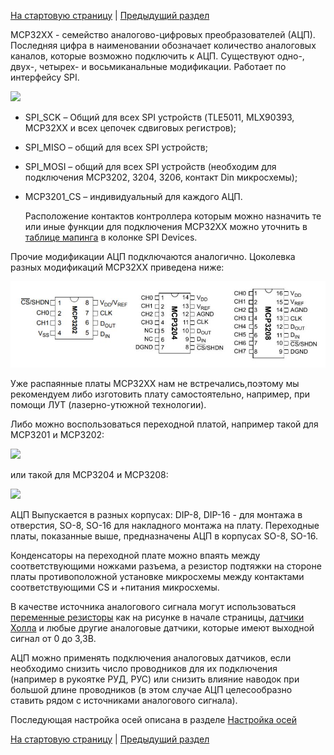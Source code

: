 

[На стартовую страницу](../README.md) | [Предыдущий раздел](Подключение-осей.md)

MCP32XX - семейство аналогово-цифровых преобразователей (АЦП). Последняя цифра в наименовании обозначает количество аналоговых каналов, которые возможно подключить к АЦП. Существуют одно-, двух-, четырех- и восьмиканальные модификации. Работает по интерфейсу SPI.

![](../images/A1.6.jpg)

* SPI_SCK – Общий для всех SPI устройств (TLE5011, MLX90393, MCP32XX и всех цепочек сдвиговых регистров);

* SPI_MISO – общий для всех SPI устройств;

* SPI_MOSI – общий для всех SPI устройств (необходим для подключения MCP3202, 3204, 3206, контакт Din микросхемы);

* MCP3201_CS – индивидуальный для каждого АЦП.

  Расположение контактов контроллера которым можно назначить те или иные функции для подключения MCP32XX можно уточнить в [таблице мапинга](Таблица-мапинга.md) в колонке SPI Devices.

Прочие модификации АЦП подключаются аналогично. Цоколевка разных модификаций MCP32XX приведена ниже:

![](../images/A1.6.1.jpg)

Уже распаянные платы MCP32XX нам не встречались,поэтому мы рекомендуем либо изготовить плату самостоятельно, например, при помощи ЛУТ (лазерно-утюжной технологии).

Либо можно воспользоваться переходной платой, например такой для MCP3201 и MCP3202:

![](../images/SO-8.jpg)

или такой для MCP3204 и MCP3208:

![](../images/SO-16.jpg)

АЦП Выпускается в разных корпусах: DIP-8, DIP-16 - для монтажа в отверстия, SO-8, SO-16 для накладного монтажа на плату. Переходные платы, показанные выше, предназначены АЦП в корпусах SO-8, SO-16.

Конденсаторы на переходной плате можно впаять между соответствующими ножками разъема, а резистор подтяжки на стороне платы противоположной установке микросхемы между контактами соответствующими CS и +питания микросхемы.

В качестве источника аналогового сигнала могут использоваться [переменные резисторы](Подключение-переменных-резисторов.md) как на рисунке в начале страницы,  [датчики Холла](Подключение-датчиков-Холла.md) и любые другие аналоговые датчики, которые имеют выходной сигнал от 0 до 3,3В.

АЦП можно применять подключения аналоговых датчиков, если необходимо снизить число проводников для их подключения (например в рукоятке РУД, РУС) или снизить влияние наводок при большой длине проводников (в этом случае АЦП целесообразно ставить рядом с источниками аналогового сигнала).

Последующая настройка осей описана в разделе [Настройка осей](Настройка-осей.md)

[На стартовую страницу](../README.md) | [Предыдущий раздел](Подключение-осей.md)

